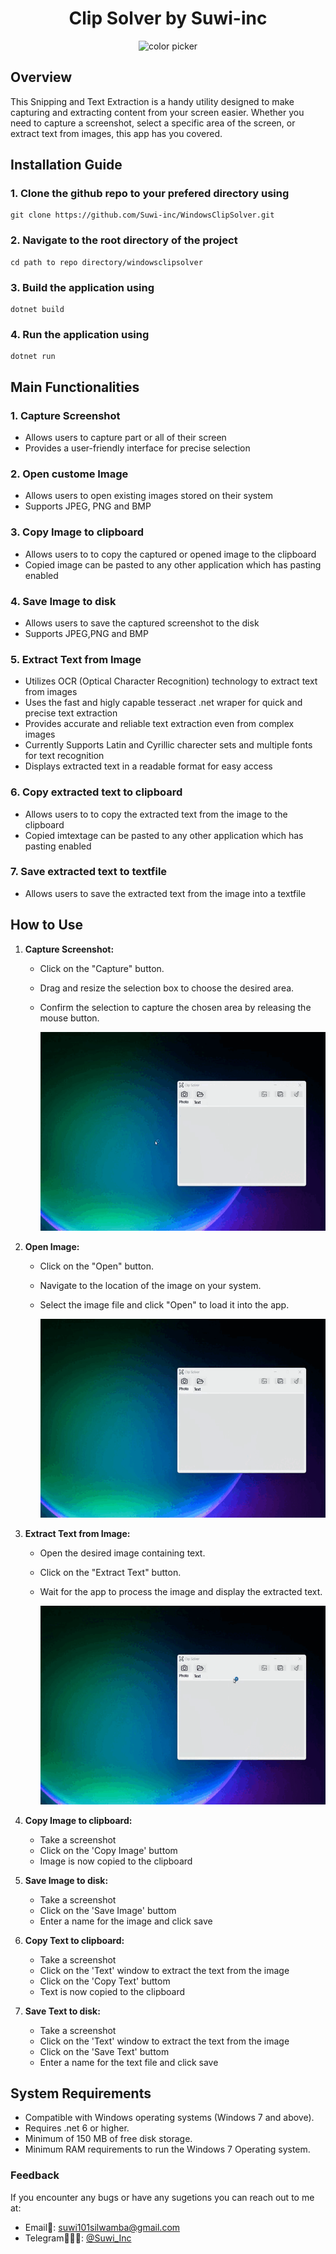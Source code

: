 <h1 style="text-align: center;">Clip Solver by Suwi-inc</h1>
  <p style="text-align: center;">
   <img width="100" height="100" src="WindowsClipSolver/Icons/screenshot.ico" alt="color picker" />
   </p>
   
## Overview
This Snipping and Text Extraction is a handy utility designed to make capturing and extracting content from your screen easier. Whether you need to capture a screenshot, select a specific area of the screen, or extract text from images, this app has you covered.

## Installation Guide
### 1. Clone the github repo to your prefered directory using
```
git clone https://github.com/Suwi-inc/WindowsClipSolver.git
``` 
### 2. Navigate to the root directory of the project
```
cd path to repo directory/windowsclipsolver 
```

### 3. Build the application using
```
dotnet build
```
### 4. Run the application using
```
dotnet run
```
## Main Functionalities

### 1. Capture Screenshot
- Allows users to capture part or all of their screen
- Provides a user-friendly interface for precise selection

### 2. Open custome Image 
- Allows users to open existing images stored on their system
- Supports JPEG, PNG and BMP

### 3. Copy Image to clipboard 
- Allows users to to copy the captured or opened image to the clipboard
- Copied image can be pasted to any other application which has pasting enabled

### 4. Save Image to disk 
- Allows users to save the captured screenshot to the disk
- Supports JPEG,PNG and BMP

### 5. Extract Text from Image
- Utilizes OCR (Optical Character Recognition) technology to extract text from images
- Uses the fast and higly capable tesseract .net wraper for quick and precise text extraction
- Provides accurate and reliable text extraction even from complex images
- Currently Supports Latin and Cyrillic charecter sets and multiple fonts for text recognition
- Displays extracted text in a readable format for easy access

### 6. Copy extracted text to clipboard 
- Allows users to to copy the extracted text from the image to the clipboard
- Copied imtextage can be pasted to any other application which has pasting enabled

### 7. Save extracted text to textfile 
- Allows users to save the extracted text from the image into a textfile


## How to Use
1. **Capture Screenshot:** 
   - Click on the "Capture" button.
   - Drag and resize the selection box to choose the desired area.
   - Confirm the selection to capture the chosen area by releasing the mouse button.

      <img width="500" height="318" src="WindowsClipSolver/Icons/2.1_take_screenshot_LQ.gif" alt="color picker" />

2. **Open Image:**
   - Click on the "Open" button.
   - Navigate to the location of the image on your system.
   - Select the image file and click "Open" to load it into the app.

      <img width="500" height="318" src="WindowsClipSolver/Icons/2.1_open_image_from_disk_LQ.gif" alt="color picker" />

3. **Extract Text from Image:**
   - Open the desired image containing text.
   - Click on the "Extract Text" button.
   - Wait for the app to process the image and display the extracted text.

      <img width="500" height="318" src="WindowsClipSolver/Icons/2.1_extract_text_from_image_LQ.gif" alt="color picker" />

4. **Copy Image to clipboard:**
   - Take a screenshot
   - Click on the 'Copy Image' buttom
   - Image is now copied to the clipboard

5. **Save Image to disk:**
   - Take a screenshot
   - Click on the 'Save Image' buttom
   - Enter a name for the image and click save

6. **Copy Text to clipboard:**
   - Take a screenshot
   - Click on the 'Text' window to extract the text from the image
   - Click on the 'Copy Text' buttom
   - Text is now copied to the clipboard

7. **Save Text to disk:**
   - Take a screenshot
   - Click on the 'Text' window to extract the text from the image
   - Click on the 'Save Text' buttom
   - Enter a name for the text file and click save

## System Requirements
- Compatible with Windows operating systems (Windows 7 and above).
- Requires .net 6 or higher.
- Minimum of 150 MB of free disk storage.
- Minimum RAM requirements to run the Windows 7 Operating system.

### Feedback
If you encounter any bugs or have any sugetions you can reach out to me at:
- Email📧: suwi101silwamba@gmail.com
- Telegram🧔🏿‍♂️: [@Suwi_Inc](https://t.me/Suwi_inc)
